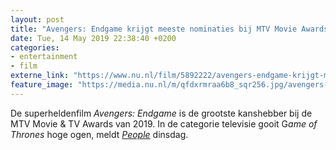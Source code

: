 ```yaml
---
layout: post
title: "Avengers: Endgame krijgt meeste nominaties bij MTV Movie Awards"
date: Tue, 14 May 2019 22:38:40 +0200
categories: 
- entertainment 
- film 
externe_link: "https://www.nu.nl/film/5892222/avengers-endgame-krijgt-meeste-nominaties-bij-mtv-movie-awards.html"
feature_image: "https://media.nu.nl/m/qfdxrmraa6b8_sqr256.jpg/avengers-endgame-krijgt-meeste-nominaties-bij-mtv-movie-awards.jpg"
---
```


De superheldenfilm <em>Avengers: Endgame </em>is de grootste kanshebber bij de MTV Movie &amp; TV Awards van 2019. In de categorie televisie gooit G<em>ame of Thrones </em>hoge ogen, meldt <em><a href="https://people.com/movies/mtv-movie-tv-award-nominations/" target="_blank">People</a> </em>dinsdag.
